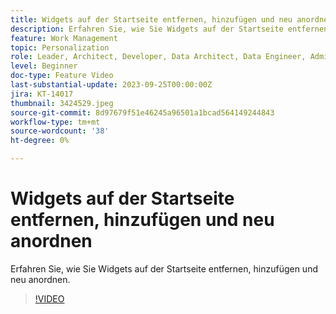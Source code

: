 ```yaml
---
title: Widgets auf der Startseite entfernen, hinzufügen und neu anordnen
description: Erfahren Sie, wie Sie Widgets auf der Startseite entfernen, hinzufügen und neu anordnen.
feature: Work Management
topic: Personalization
role: Leader, Architect, Developer, Data Architect, Data Engineer, Admin, User
level: Beginner
doc-type: Feature Video
last-substantial-update: 2023-09-25T00:00:00Z
jira: KT-14017
thumbnail: 3424529.jpeg
source-git-commit: 8d97679f51e46245a96501a1bcad564149244843
workflow-type: tm+mt
source-wordcount: '38'
ht-degree: 0%

---
```



# Widgets auf der Startseite entfernen, hinzufügen und neu anordnen

Erfahren Sie, wie Sie Widgets auf der Startseite entfernen, hinzufügen und neu anordnen.

>[!VIDEO](https://video.tv.adobe.com/v/3424529/?quality=12&learn=on)
